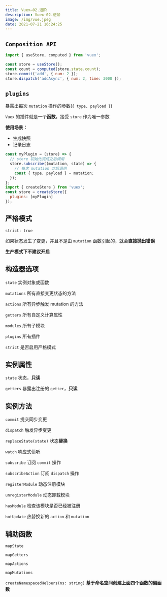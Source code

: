 ```yaml
---
title: Vuex—02.进阶
description: Vuex—02.进阶
image: /img/vue.jpeg
date: 2021-07-21 16:24:25
---
```



## `Composition API`

```js
import { useStore, computed } from 'vuex';

const store = useStore();
const count = computed(store.state.count);
store.commit('add', { num: 2 });
store.dispatch('addAsync', { num: 2, time: 3000 });
```

## `plugins`

暴露出每次 `mutation` 操作的参数(`{ type, payload }`)

`Vuex` 的插件就是一个**函数**，接受 `store` 作为唯一参数

**使用场景：**
  - 生成快照
  - 记录日志

```js
const myPlugin = (store) => {
  // store 初始化完成之后调用
  store.subscribe((mutation, state) => {
    // 每次 mutation 之后调用
    const { type, payload } = mutation;
  });
};
import { createStore } from 'vuex';
const store = createStore({
  plugins: [myPlugin]
});
```

## 严格模式

`strict: true`

如果状态发生了变更，并且不是由 `mutation` 函数引起的，就会**直接抛出错误**

**生产模式下不建议开启**

## 构造器选项

`state` 实例对象或函数

`mutations` 所有直接变更状态的方法

`actions` 所有异步触发 mutation 的方法

`getters` 所有自定义计算属性

`modules` 所有子模块

`plugins` 所有插件

`strict` 是否启用严格模式

## 实例属性

`state` 状态，**只读**

`getters` 暴露出注册的 `getter`，**只读**

## 实例方法

`commit` 提交同步变更

`dispatch` 触发异步变更

`replaceState(state)` 状态**替换**

`watch` 响应式侦听

`subscribe` 订阅 `commit` 操作

`subscribeAction` 订阅 `dispatch` 操作

`registerModule` 动态注册模块

`unregisterModule` 动态卸载模块

`hasModule` 检查该模块是否已经被注册

`hotUpdate` 热替换新的 `action` 和 `mutation`

## 辅助函数

`mapState`

`mapGetters`

`mapActions`

`mapMutations`

`createNamespacedHelpers(ns: string)` **基于命名空间创建上面四个函数的偏函数**
